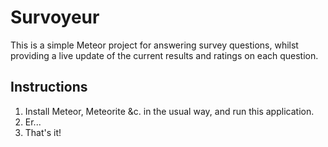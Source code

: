 Survoyeur
=========

This is a simple Meteor project for answering survey questions, whilst providing a live update of the current results and ratings on each question.

Instructions
------------

1. Install Meteor, Meteorite &c. in the usual way, and run this application.
2. Er...
3. That's it!


